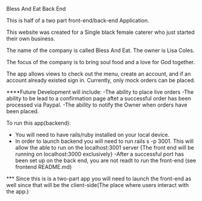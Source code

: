 Bless And Eat Back End

This is half of a two part front-end/back-end Application.

This website was created for a Single black female caterer who just started their own business.

The name of the company is called Bless And Eat. The owner is Lisa Coles.

The focus of the company is to bring soul food and a love for God together.

The app allows views to check out the menu, create an account, and if an account already existed sign in.
Currently, only mock orders can be placed.


****Future Development will include:
-The ability to place live orders
-The ability to be lead to a confirmation page aftet a successful order has been processed via Paypal.
-The ability to notify the Owner when orders have been placed.



To run this app(backend):
- You will need to have rails/ruby installed on your local device.
- In order to launch backend you will need to run rails s -p 3001. This will allow the able to run on the localhost:3001 server
{The front end will be running on localhost:3000 exclusively}
-After a successful port has been set up on the back end, you are not readt to run the front-end
(see frontend README.md)


*** Since this is is a two-part app you will need to launch the front-end as well since that will be the client-side(The place where users interact with the app.)